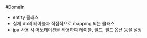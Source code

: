 #Domain

- entity 클래스
- 실제 db의 테이블과 직접적으로 mapping 되는 클래스
- jpa 사용 시 어노테이션을 사용하여 테이블, 필드, 필드 옵션 등을 설정
